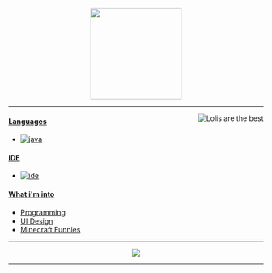 <p align="center">
    <img height="180em" src="https://github-readme-stats.vercel.app/api?username=crxel&show_icons=true&include_all_commits=true&count_private=true"/>
</p>

---
<a href="https://gelbooru.com/index.php?page=post&s=list&tags=loli+"><img alt="Lolis are the best" src="https://i.imgur.com/VqGpF3j.gif" align="right"/>
#### Languages
- ![java](https://img.shields.io/badge/-Python-f7ff80?style=flat-square&logo=python)
    
#### IDE
- ![ide](https://img.shields.io/badge/-Visual_Studio_Code-5d7dff?style=flat-square&logo=visualstudiocode)

#### What i'm into
- Programming
- UI Design
- Minecraft Funnies
---
<p align="center">
    <a href="https://discord.gg/MAWSTv3PRK"><img src="https://img.shields.io/badge/-crxelty_9999-5d7dff?style=flat-square&logo=discord"/></a>
</p>

---
